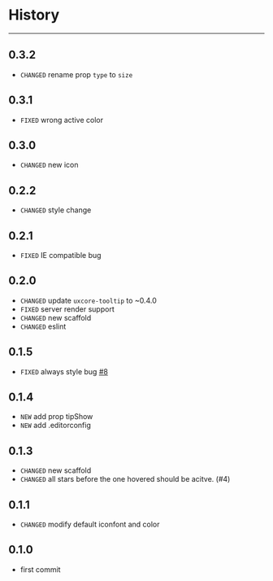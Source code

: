 # History
----

## 0.3.2

* `CHANGED` rename prop `type` to `size`

## 0.3.1

* `FIXED` wrong active color 

## 0.3.0

* `CHANGED` new icon

## 0.2.2

* `CHANGED` style change

## 0.2.1

* `FIXED` IE compatible bug

## 0.2.0

* `CHANGED` update `uxcore-tooltip` to ~0.4.0
* `FIXED` server render support
* `CHANGED` new scaffold
* `CHANGED` eslint

## 0.1.5

* `FIXED` always style bug [#8](https://github.com/uxcore/uxcore-rate/issues/8)

## 0.1.4
* `NEW` add prop tipShow
* `NEW` add .editorconfig

## 0.1.3
* `CHANGED` new scaffold
* `CHANGED` all stars before the one hovered should be acitve. (#4)

## 0.1.1
* `CHANGED` modify default iconfont and color

## 0.1.0
* first commit 